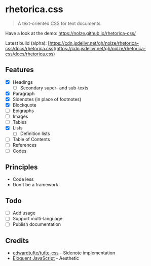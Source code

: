 # rhetorica.css

> A text-oriented CSS for text documents.

Have a look at the demo: <https://nolze.github.io/rhetorica-css/>

Latest build (alpha): [https://cdn.jsdelivr.net/gh/nolze/rhetorica-css/docs/rhetorica.css](https://cdn.jsdelivr.net/gh/nolze/rhetorica-css/docs/rhetorica.css)

## Features

* [x] Headings
  * [ ] Secondary super- and sub-texts
* [x] Paragraph
* [x] Sidenotes (in place of footnotes)
* [x] Blockquote
* [ ] Epigraphs
* [ ] Images
* [ ] Tables
* [x] Lists
  * [ ] Definition lists
* [ ] Table of Contents
* [ ] References
* [ ] Codes

## Principles

* Code less
* Don't be a framework

## Todo

* [ ] Add usage
* [ ] Support multi-language
* [ ] Publish documentation

## Credits

* [edwardtufte/tufte-css](https://github.com/edwardtufte/tufte-css) - Sidenote implementation
* [Eloquent JavaScript](https://eloquentjavascript.net/) - Aesthetic
